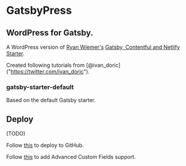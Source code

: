 # GatsbyPress

## WordPress for Gatsby.

A WordPress version of [Ryan Wiemer's](https://github.com/ryanwiemer) [ Gatsby, Contentful and Netlify Starter](https://github.com/ryanwiemer/gatsby-starter-gcn).

Created following tutorials from [@ivan_doric] ("https://twitter.com/ivan_doric").

### gatsby-starter-default
Based on the default Gatsby starter.

## Deploy

(TODO)

Follow [this](https://www.youtube.com/watch?v=oK5yJ2OTJHM&index=8&list=PLUBR53Dw-Ef8fe-8xJXtMpd1-uhgd2Qa6) to deploy to GitHub.

Follow [this](https://www.youtube.com/watch?v=8PAV_9JKW48&list=PLUBR53Dw-Ef8fe-8xJXtMpd1-uhgd2Qa6&index=6) to add Advanced Custom Fields support.
